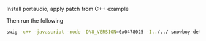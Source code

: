 Install portaudio, apply patch from C++ example

Then run the following
``` bash
swig -c++ -javascript -node -DV8_VERSION=0x0478025 -I../../ snowboy-detect-swig.i
```
